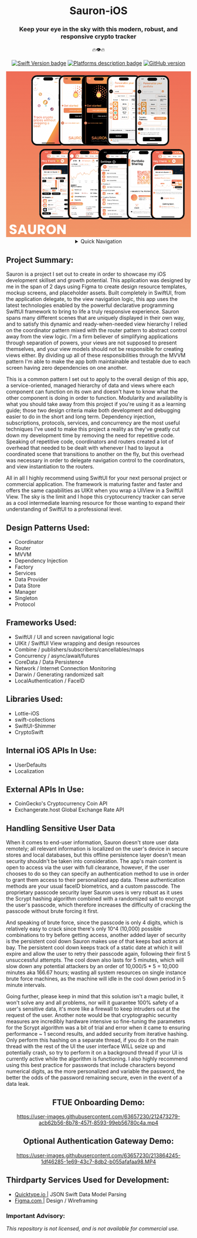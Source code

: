 <div align="center">
 
# Sauron-iOS
### Keep your eye in the sky with this modern, robust, and responsive crypto tracker 
 🔥👁🔥
 
[![Swift Version badge](https://img.shields.io/badge/Swift-5.7.1-orange.svg)](https://shields.io/)
[![Platforms description badge](https://img.shields.io/badge/Platform-iOS-blue.svg)](https://shields.io/)
[![GitHub version](https://badge.fury.io/gh/jcook03266%2FSauron-iOS.svg)](https://badge.fury.io/gh/jcook03266%2FSauron-iOS)
 
</div>

<div align="center">
 
<img src="https://github.com/jcook03266/Sauron-iOS/blob/dev/Resources/Sauron-iOS-MVP-Collage.png" width = "800">
 
</div>

<div align="center">

<details>
<summary> Quick Navigation </summary> 

* [Project Summary ⇲](#Project-Summary)
* [Design Patterns ⇲](#Design-Patterns-Used)
* [Frameworks ⇲](#Frameworks-Used)
* [Libraries ⇲](#Libraries-Used)
* [Internal iOS APIs ⇲](#Internal-iOS-APIs-In-Use)
* [External APIs ⇲](#External-APIs-In-Use)
* [Handling Sensitive User Data ⇲](#Handling-Sensitive-User-Data)
* [FTUE Onboarding Demo ⇲](#FTUE-Onboarding-Demo)
* [Optional Authentication Gateway Demo ⇲](#Optional-Authentication-Gateway-Demo)
* [Thirdparty Services Used for Development ⇲](#Thirdparty-Services-Used-for-Development)
* [Important Advisory ⇲](#Important-Advisory)
</details>
</div>

<div align="left">
 
## Project Summary:
Sauron is a project I set out to create in order to showcase my iOS development skillset and growth potential. This application was designed by me in the span of 2 days using Figma to create design resource templates, mockup screens, and placeholder assets. Built completely in SwiftUI, from the application delegate, to the view navigation logic, this app uses the latest technologies enabled by the powerful declarative programming SwiftUI framework to bring to life a truly responsive experience. Sauron spans many different scenes that are uniquely displayed in their own way, and to satisfy this dynamic and ready-when-needed view hierarchy I relied on the coordinator pattern mixed with the router pattern to abstract control away from the view logic. I'm a firm believer of simplifying applications through separation of powers, your views are not supposed to present themselves, and your view models should not be responsible for creating views either. By dividing up all of these responsibilities through the MVVM pattern I'm able to make the app both maintainable and testable due to each screen having zero dependencies on one another.
 
This is a common pattern I set out to apply to the overall design of this app, a service-oriented, managed hierarchy of data and views where each component can function on its own and doesn't have to know what the other component is doing in order to function. Modularity and availability is what you should take away from this project if you're using it as a learning guide; those two design criteria make both development and debugging easier to do in the short and long term. Dependency injection, subscriptions, protocols, services, and concurrency are the most useful techniques I've used to make this project a reality as they've greatly cut down my development time by removing the need for repetitive code. Speaking of repetitive code, coordinators and routers created a lot of overhead that needed to be dealt with whenever I had to layout a coordinated scene that transitions to another on the fly, but this overhead was necessary in order to delegate navigation control to the coordinators, and view instantiation to the routers.
 
All in all I highly recommend using SwiftUI for your next personal project or commercial application. The framework is maturing faster and faster and offers the same capabilities as UIKit when you wrap a UIView in a SwiftUI View. The sky is the limit and I hope this cryptocurrency tracker can serve as a cool intermediate learning resource for those wanting to expand their understanding of SwiftUI to a professional level.

## Design Patterns Used:
* Coordinator
* Router
* MVVM
* Dependency Injection
* Factory
* Services
* Data Provider
* Data Store
* Manager
* Singleton
* Protocol

## Frameworks Used:
* SwiftUI / UI and screen navigational logic
* UIKit / SwiftUI View wrapping and design resources
* Combine / publishers/subscribers/cancellables/maps
* Concurrency / async/await/futures 
* CoreData / Data Persistence
* Network / Internet Connection Monitoring
* Darwin / Generating randomized salt
* LocalAuthentication / FaceID

## Libraries Used:
* Lottie-iOS
* swift-collections
* SwiftUI-Shimmer
* CryptoSwift

## Internal iOS APIs In Use:
* UserDefaults
* Localization

## External APIs In Use:
* CoinGecko's Cryptocurrency Coin API
* Exchangerate.host Global Exchange Rate API

</div>

<div align="left">

## Handling Sensitive User Data
When it comes to end-user information, Sauron doesn't store user data remotely; all relevant information is localized on the user's device in secure stores and local databases, but this offline persistence layer doesn't mean security shouldn't be taken into consideration. The app's main content is open to access via the user with full clearance, however, if the user chooses to do so they can specify an authentication method to use in order to grant them access to their personalized app data. These authentication methods are your usual faceID biometrics, and a custom passcode. The proprietary passcode security layer Sauron uses is very robust as it uses the Scrypt hashing algorithm combined with a randomized salt to encrypt the user's passcode, which therefore increases the difficulty of cracking the passcode without brute forcing it first. 

And speaking of brute force, since the passcode is only 4 digits, which is relatively easy to crack since there's only 10^4 (10,000) possible combinations to try before getting access, another added layer of security is the persistent cool down Sauron makes use of that keeps bad actors at bay. The persistent cool down keeps track of a static date at which it will expire and allow the user to retry their passcode again, following their first 5 unsuccessful attempts. The cool down also lasts for 5 minutes, which will slow down any potential attackers by an order of 10,000/5 * 5 = 10,000 minutes aka 166.67 hours; wasting all system resources on single instance brute force machines, as the machine will idle in the cool down period in 5 minute intervals. 

Going further, please keep in mind that this solution isn't a magic bullet, it won't solve any and all problems, nor will it guarantee 100% safety of a user's sensitive data, it's more like a firewall to keep intruders out at the request of the user. Another note would be that cryptographic security measures are incredibly hardware intensive so fine-tuning the parameters for the Scrypt algorithm was a bit of trial and error when it came to ensuring performance ~ 1 second results, and added security from iterative hashing. Only perform this hashing on a separate thread, if you do it on the main thread with the rest of the UI the user interface WILL seize up and potentially crash, so try to perform it on a background thread if your UI is currently active while the algorithm is functioning. I also highly recommend using this best practice for passwords that include characters beyond numerical digits, as the more personalized and variable the password, the better the odds of the password remaining secure, even in the event of a data leak. 

</div>

<div align="center">

## FTUE Onboarding Demo:

https://user-images.githubusercontent.com/63657230/212473279-acb62b56-8b78-457f-8593-99eb56780c4a.mp4

</div>

<div align="center">

## Optional Authentication Gateway Demo:

https://user-images.githubusercontent.com/63657230/213864245-1df46285-1e69-43c7-8db2-b055afafaa98.MP4

</div>

## Thirdparty Services Used for Development:
- <a href="https://app.quicktype.io/"> Quicktype.io </a> | JSON Swift Data Model Parsing
- <a href="https://www.figma.com/"> Figma.com </a> | Design / Wireframing

### Important Advisory: 
*This repository is not licensed, and is not available for commercial use.*
